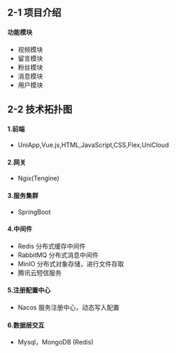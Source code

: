 ## 2-1 项目介绍

#### 功能模块

- 视频模块
- 留言模块
- 粉丝模块
- 消息模块
- 用户模块

## 2-2 技术拓扑图

#### 1.前端

- UniApp,Vue.js,HTML,JavaScript,CSS,Flex,UniCloud

#### 2.网关

- Ngix(Tengine)

#### 3.服务集群

- SpringBoot

#### 4.中间件

- Redis 分布式缓存中间件
- RabbitMQ 分布式消息中间件
- MinIO 分布式对象存储，进行文件存取
- 腾讯云短信服务

#### 5.注册配置中心

- Nacos 服务注册中心，动态写入配置

#### 6.数据层交互

- Mysql，MongoDB (Redis)